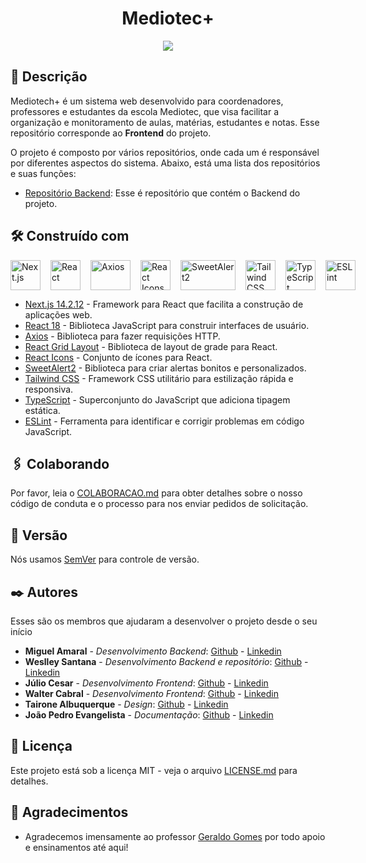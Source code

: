 <div align="center">

# Mediotec+

</div>

<div align="center">
<img src="https://i.ibb.co/nRV9jcj/Design-sem-nome.png">
</div>

## 📜 Descrição

Mediotech+ é um sistema web desenvolvido para coordenadores, professores e estudantes da escola Mediotec, que visa facilitar a organização e monitoramento de aulas, matérias, estudantes e notas. Esse repositório corresponde ao **Frontend** do projeto.

O projeto é composto por vários repositórios, onde cada um é responsável por diferentes aspectos do sistema. Abaixo, está uma lista dos repositórios e suas funções:

- [Repositório Backend](https://github.com/miguelamaral254/api-mediotec): Esse é repositório que contém o Backend do projeto.

## 🛠️ Construído com

<div style="display: flex; align-items: center; gap: 16px;">
<a href="https://nextjs.org/" target="_blank">
<img src="https://ui-lib.com/blog/wp-content/uploads/2021/12/nextjs-boilerplate-logo.png" alt="Next.js" style="width: 48px; height: 48px;">
</a>

<a href="https://reactjs.org/" target="_blank">
<img src="https://www.svgrepo.com/show/493719/react-javascript-js-framework-facebook.svg" alt="React" style="width: 48px; height: 48px;">
</a>

<a href="https://axios-http.com/" target="_blank">
<img src="https://user-images.githubusercontent.com/8939680/57233884-20344080-6fe5-11e9-8df3-0df1282e1574.png" alt="Axios" style="width: 64px; height: 48px;">
</a>

<a href="https://react-icons.github.io/react-icons" target="_blank">
<img src="https://raw.githubusercontent.com/react-icons/react-icons/master/react-icons.svg" alt="React Icons" style="width: 48px; height: 48px;">
</a>

<a href="https://sweetalert2.github.io/" target="_blank">
<img src="https://sweetalert2.github.io/images/SweetAlert2.png" alt="SweetAlert2" style="width: 88px; height: 48px;">
</a>

<a href="https://tailwindcss.com/" target="_blank">
<img src="https://www.svgrepo.com/show/374118/tailwind.svg" alt="Tailwind CSS" style="width: 48px; height: 48px;">
</a>

<a href="https://www.typescriptlang.org/" target="_blank">
<img src="https://www.svgrepo.com/show/303600/typescript-logo.svg" alt="TypeScript" style="width: 48px; height: 48px;">
</a>

<a href="https://eslint.org/" target="_blank">
<img src="https://www.svgrepo.com/show/439151/eslint.svg" alt="ESLint" style="width: 48px; height: 48px;">
</a>

</div>

- [Next.js 14.2.12](https://nextjs.org/) - Framework para React que facilita a construção de aplicações web.
- [React 18](https://reactjs.org/) - Biblioteca JavaScript para construir interfaces de usuário.
- [Axios](https://axios-http.com/) - Biblioteca para fazer requisições HTTP.
- [React Grid Layout](https://github.com/react-grid-layout/react-grid-layout) - Biblioteca de layout de grade para React.
- [React Icons](https://www.npmjs.com/package/react-icons) - Conjunto de ícones para React.
- [SweetAlert2](https://sweetalert2.github.io/) - Biblioteca para criar alertas bonitos e personalizados.
- [Tailwind CSS](https://tailwindcss.com/) - Framework CSS utilitário para estilização rápida e responsiva.
- [TypeScript](https://www.typescriptlang.org/) - Superconjunto do JavaScript que adiciona tipagem estática.
- [ESLint](https://eslint.org/) - Ferramenta para identificar e corrigir problemas em código JavaScript.

## 🖇️ Colaborando

Por favor, leia o [COLABORACAO.md](https://github.com/miguelamaral254/mediotec-frontend/blob/main/COLABORACAO.md) para obter detalhes sobre o nosso código de conduta e o processo para nos enviar pedidos de solicitação.

## 📌 Versão

Nós usamos [SemVer](http://semver.org/) para controle de versão.

## ✒️ Autores

Esses são os membros que ajudaram a desenvolver o projeto desde o seu início

- **Miguel Amaral** - *Desenvolvimento Backend*: [Github](https://github.com/miguelamaral254) - [Linkedin](https://linkedin.com/in/miguelamaral254/)
- **Weslley Santana** - *Desenvolvimento Backend e repositório*: [Github](https://github.com/wsllyz) - [Linkedin](https://linkedin.com/in/wessantana)
- **Júlio Cesar** - *Desenvolvimento Frontend*: [Github](https://github.com/JulioCesarAguiar) - [Linkedin](https://www.linkedin.com/in/j%C3%BAlio-cesar-aguiar-25a0b6277/)
- **Walter Cabral** - *Desenvolvimento Frontend*: [Github](https://github.com/linkParaPerfil) - [Linkedin](https://www.linkedin.com/in/walter-cabral-251341237/)
- **Tairone Albuquerque** - *Design*: [Github](https://github.com/TaironeAlbuquerque) - [Linkedin](https://linkedin.com/in/taironealb/)
- **João Pedro Evangelista** - *Documentação*: [Github](https://github.com/jotapedevs) - [Linkedin](https://www.linkedin.com/in/joaoevangelistadev/)

## 📄 Licença

Este projeto está sob a licença MIT - veja o arquivo [LICENSE.md](https://github.com/miguelamaral254/mediotec-frontend/blob/main/LICENCE.md) para detalhes.

## 🎁 Agradecimentos

- Agradecemos imensamente ao professor [Geraldo Gomes](https://github.com/geraldo7junior) por todo apoio e ensinamentos até aqui!
